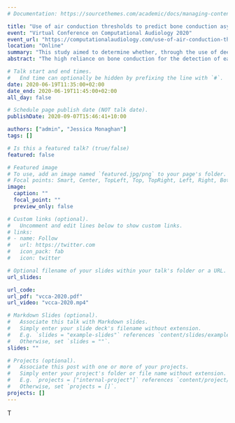 ```yaml
---
# Documentation: https://sourcethemes.com/academic/docs/managing-content/

title: "Use of air conduction thresholds to predict bone conduction asymmetry and air-bone gap"
event: "Virtual Conference on Computational Audiology 2020"
event_url: "https://computationalaudiology.com/use-of-air-conduction-thresholds-to-predict-bone-conduction-asymmetry-and-air-bone-gap/"
location: "Online"
summary: "This study aimed to determine whether, through the use of deep neural networks, it was possible to predict indicators of ear disease from air conduction thresholds. The model performed significantly better than chance, with an accuracy similar to that of commonly-used history questionnaires."
abstract: "The high reliance on bone conduction for the detection of ear disease, coupled with the difficulty of obtaining bone conduction thresholds remotely, is a barrier to the use of remote assessment.\n\n#### Methods\nAudiograms of 867316 patients assessed between 1956 and 2020 were labelled for significant bone conduction asymmetry between the ears (a difference of >15dB at one octave or >10dB at two adjacent octaves) or air-bone gap (ABG) in one or both ears (>10dB at one octave). Missing air conduction frequencies were imputed using 5-nearest neighbour imputation. Imputed air conduction thresholds of a randomly selected 90% training set were used as the input to a three-layer feed-forward neural network to predict the presence of bone conduction  asymmetry or ABG in either ear.\n\n#### Results\nOf the 780,584 audiograms in the training set and the 86,732 in the test set, 48% in each set showed no asymmetry and no ABG. The neural network was able to detect bone conduction asymmetry (AUC = 0.82, TPR = 69.5%, &chi;<sup>2</sup> = 4661, p < .001), left ABG (AUC = 0.81, TPR = 66.3% &chi;<sup>2</sup> = 9500, p < .001) and right ABG (AUC = 0.81, TPR = 66.5% &chi;<sup>2</sup> = 9199, p < .001) significantly better than chance with a false positive rate of 20%.\n\n#### Conclusions\nAutomated methods have some utility in screening for patients who would benefit from additional diagnostic audiometric assessment. However, the relatively low sensitivity of these methods suggests that the use of additional methods, such as client history questionnaires, is also likely to be beneficial."

# Talk start and end times.
#   End time can optionally be hidden by prefixing the line with `#`.
date: 2020-06-19T11:35:00+02:00
date_end: 2020-06-19T11:45:00+02:00
all_day: false

# Schedule page publish date (NOT talk date).
publishDate: 2020-09-07T15:46:41+10:00

authors: ["admin", "Jessica Monaghan"]
tags: []

# Is this a featured talk? (true/false)
featured: false

# Featured image
# To use, add an image named `featured.jpg/png` to your page's folder.
# Focal points: Smart, Center, TopLeft, Top, TopRight, Left, Right, BottomLeft, Bottom, BottomRight.
image:
  caption: ""
  focal_point: ""
  preview_only: false

# Custom links (optional).
#   Uncomment and edit lines below to show custom links.
# links:
# - name: Follow
#   url: https://twitter.com
#   icon_pack: fab
#   icon: twitter

# Optional filename of your slides within your talk's folder or a URL.
url_slides:

url_code:
url_pdf: "vcca-2020.pdf"
url_video: "vcca-2020.mp4"

# Markdown Slides (optional).
#   Associate this talk with Markdown slides.
#   Simply enter your slide deck's filename without extension.
#   E.g. `slides = "example-slides"` references `content/slides/example-slides.md`.
#   Otherwise, set `slides = ""`.
slides: ""

# Projects (optional).
#   Associate this post with one or more of your projects.
#   Simply enter your project's folder or file name without extension.
#   E.g. `projects = ["internal-project"]` references `content/project/deep-learning/index.md`.
#   Otherwise, set `projects = []`.
projects: []
---
```

T
